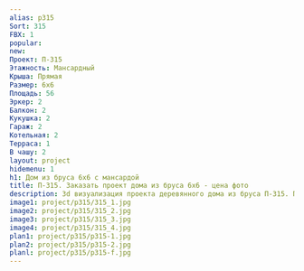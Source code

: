 ```yaml
---
alias: p315
Sort: 315
FBX: 1
popular: 
new: 
Проект: П-315
Этажность: Мансардный
Крыша: Прямая
Размер: 6х6
Площадь: 56
Эркер: 2
Балкон: 2
Кукушка: 2
Гараж: 2
Котельная: 2
Терраса: 1
В чашу: 2
layout: project
hidemenu: 1
h1: Дом из бруса 6х6 с мансардой
title: П-315. Заказать проект дома из бруса 6х6 - цена фото
description: 3d визуализация проекта деревянного дома из бруса П-315. Площадь 56 м2, размер 6х6. Вы можете внести любые изменения в проект.
image1: project/p315/315_1.jpg
image2: project/p315/315_2.jpg
image3: project/p315/315_3.jpg
image4: project/p315/315_4.jpg
plan1: project/p315/p315-1.jpg
plan2: project/p315/p315-2.jpg
planl: project/p315/p315-f.jpg
---
```

